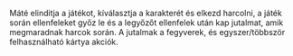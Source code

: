 Máté elinditja a játékot, kíválasztja a karakterét és elkezd harcolni, a játék során ellenfeleket győz le és a legyőzőt ellenfelek után kap jutalmat, amik megmaradnak harcok során. A jutalmak a fegyverek, és egyszer/többször felhasználható kártya akciók.